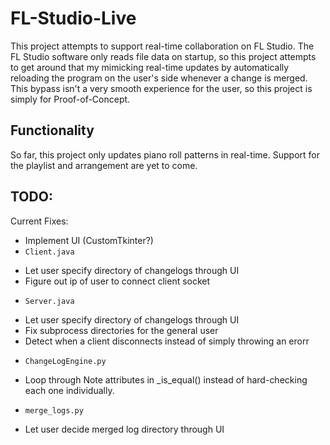 # FL-Studio-Live
This project attempts to support real-time collaboration on FL Studio. The FL Studio software only reads file data on startup, so this project attempts to get around that my mimicking real-time updates by automatically reloading the program on the user's side whenever a change is merged. This bypass isn't a very smooth experience for the user, so this project is simply for Proof-of-Concept.

## Functionality
So far, this project only updates piano roll patterns in real-time. Support for the playlist and arrangement are yet to come. 

## TODO:

Current Fixes:
* Implement UI (CustomTkinter?)
* `Client.java`
- Let user specify directory of changelogs through UI
- Figure out ip of user to connect client socket
* `Server.java`
- Let user specify directory of changelogs through UI
- Fix subprocess directories for the general user
- Detect when a client disconnects instead of simply throwing an erorr
* `ChangeLogEngine.py`
- Loop through Note attributes in _is_equal() instead of hard-checking each one individually.
* `merge_logs.py`
- Let user decide merged log directory through UI

